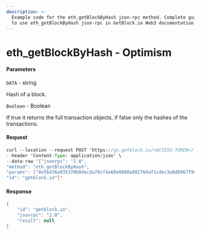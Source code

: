 ```yaml
---
description: >-
  Example code for the eth_getBlockByHash json-rpc method. Сomplete guide on how
  to use eth_getBlockByHash json-rpc in GetBlock.io Web3 documentation.
---
```


# eth\_getBlockByHash - Optimism

#### Parameters

`DATA` - string

Hash of a block.

`Boolean` - Boolean

If true it returns the full transaction objects, if false only the hashes of the transactions.

#### Request

```java
curl --location --request POST 'https://go.getblock.io/<ACCESS-TOKEN>/' \
--header 'Content-Type: application/json' \
--data-raw '{"jsonrpc": "2.0",
"method": "eth_getBlockByHash",
"params": ["0x56436a935370b8decda78cf4a60e0668a882764af1cdec3a6d6967f944f4dace", false],
"id": "getblock.io"}'
```

#### Response

```java
{
    "id": "getblock.io",
    "jsonrpc": "2.0",
    "result": null
}
```
